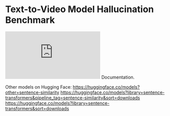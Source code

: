 # Text-to-Video Model Hallucination Benchmark


![Sentence-Transformers](https://sbert.net/index.html) Documentation.

Other models on Hugging Face:
https://huggingface.co/models?other=sentence-similarity
https://huggingface.co/models?library=sentence-transformers&pipeline_tag=sentence-similarity&sort=downloads
https://huggingface.co/models?library=sentence-transformers&sort=downloads

